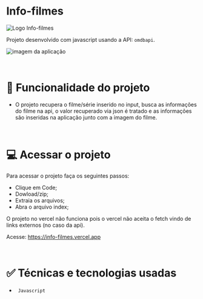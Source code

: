 # Info-filmes

![Logo Info-filmes](https://fontmeme.com/permalink/210215/69fdb72357e268d30ae51b242352b2bf.png)

Projeto desenvolvido com javascript usando a API: ``omdbapi``.

![imagem da aplicação](https://i.imgur.com/V8Lavtr.png)

<br>

# 🔨 Funcionalidade do projeto
* O projeto recupera o filme/série inserido no input, busca as informações do filme na api, o valor recuperado via json é tratado e as informações são inseridas na aplicação junto com a imagem do filme.


<br>

# 💻 Acessar o projeto
Para acessar o projeto faça os seguintes passos:
* Clique em Code;
* Dowload/zip;
* Extraia os arquivos;
* Abra o arquivo index;

O projeto no vercel não funciona pois o vercel não aceita o fetch vindo de links externos (no caso da api).

Acesse: https://info-filmes.vercel.app

<br>

# ✅ Técnicas e tecnologias usadas
* `` Javascript``

<br>
